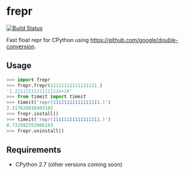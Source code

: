 # frepr

[![Build Status](https://travis-ci.org/wemoloh/frepr.svg?branch=master)](https://travis-ci.org/wemoloh/frepr)

Fast float repr for CPython using https://github.com/google/double-conversion.

## Usage

```python
>>> import frepr
>>> frepr.frepr(11111111111111111.)
'1.1111111111111112e+16'
>>> from timeit import timeit
>>> timeit('repr(11111111111111111.)')
2.317620810403102
>>> frepr.install()
>>> timeit('repr(11111111111111111.)')
0.732992553966163
>>> frepr.uninstall()
```

## Requirements

- CPython 2.7 (other versions coming soon)
